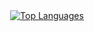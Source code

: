 
<div align="center">
  <a href="https://github.com/BramRodenboog/github-readme-stats">
    <img src="https://github-readme-stats.vercel.app/api/top-langs/?username=JeremyVerweij&langs_count=20" alt="Top Languages">
  </a>
</div>
